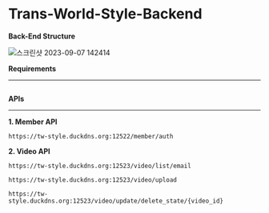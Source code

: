 # Trans-World-Style-Backend

**Back-End Structure**

![스크린샷 2023-09-07 142414](https://github.com/Trans-World-Style/Trans-World-Style-Backend/assets/124111142/4cd7dc74-8573-4c53-93ad-b3bfcab1e959)

**Requirements**
*******
```

```

**APIs**
*******

**1. Member API**
```
https://tw-style.duckdns.org:12522/member/auth
```

**2. Video API**
```
https://tw-style.duckdns.org:12523/video/list/email
```

```
https://tw-style.duckdns.org:12523/video/upload
```

```
https://tw-style.duckdns.org:12523/video/update/delete_state/{video_id}
```

